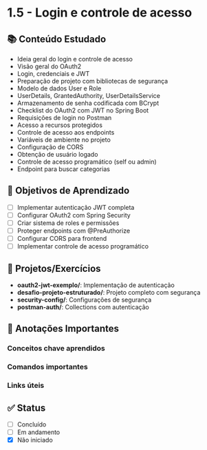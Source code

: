 # 1.5 - Login e controle de acesso

## 📚 Conteúdo Estudado
- Ideia geral do login e controle de acesso
- Visão geral do OAuth2
- Login, credenciais e JWT
- Preparação de projeto com bibliotecas de segurança
- Modelo de dados User e Role
- UserDetails, GrantedAuthority, UserDetailsService
- Armazenamento de senha codificada com BCrypt
- Checklist do OAuth2 com JWT no Spring Boot
- Requisições de login no Postman
- Acesso a recursos protegidos
- Controle de acesso aos endpoints
- Variáveis de ambiente no projeto
- Configuração de CORS
- Obtenção de usuário logado
- Controle de acesso programático (self ou admin)
- Endpoint para buscar categorias

## 🎯 Objetivos de Aprendizado
- [ ] Implementar autenticação JWT completa
- [ ] Configurar OAuth2 com Spring Security
- [ ] Criar sistema de roles e permissões
- [ ] Proteger endpoints com @PreAuthorize
- [ ] Configurar CORS para frontend
- [ ] Implementar controle de acesso programático

## 🔧 Projetos/Exercícios
- **oauth2-jwt-exemplo/**: Implementação de autenticação
- **desafio-projeto-estruturado/**: Projeto completo com segurança
- **security-config/**: Configurações de segurança
- **postman-auth/**: Collections com autenticação

## 📝 Anotações Importantes
### Conceitos chave aprendidos


### Comandos importantes


### Links úteis



## ✅ Status
- [ ] Concluído
- [ ] Em andamento
- [x] Não iniciado

